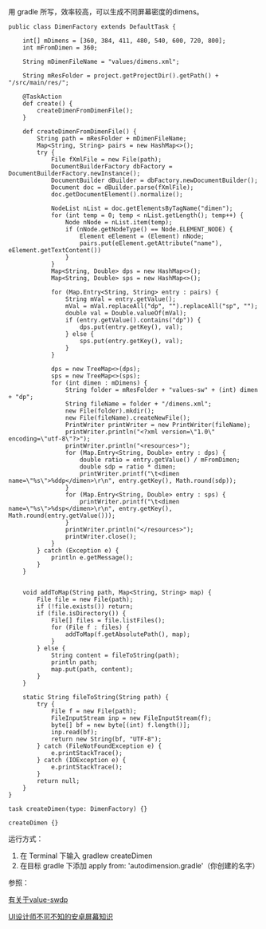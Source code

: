 用 gradle 所写，效率较高，可以生成不同屏幕密度的dimens。

	public class DimenFactory extends DefaultTask {
	
	    int[] mDimens = [360, 384, 411, 480, 540, 600, 720, 800];
	    int mFromDimen = 360;
	
	    String mDimenFileName = "values/dimens.xml";
	
	    String mResFolder = project.getProjectDir().getPath() + "/src/main/res/";
	
	    @TaskAction
	    def create() {
	        createDimenFromDimenFile();
	    }
	
	    def createDimenFromDimenFile() {
	        String path = mResFolder + mDimenFileName;
	        Map<String, String> pairs = new HashMap<>();
	        try {
	            File fXmlFile = new File(path);
	            DocumentBuilderFactory dbFactory = DocumentBuilderFactory.newInstance();
	            DocumentBuilder dBuilder = dbFactory.newDocumentBuilder();
	            Document doc = dBuilder.parse(fXmlFile);
	            doc.getDocumentElement().normalize();
	
	            NodeList nList = doc.getElementsByTagName("dimen");
	            for (int temp = 0; temp < nList.getLength(); temp++) {
	                Node nNode = nList.item(temp);
	                if (nNode.getNodeType() == Node.ELEMENT_NODE) {
	                    Element eElement = (Element) nNode;
	                    pairs.put(eElement.getAttribute("name"), eElement.getTextContent())
	                }
	            }
	            Map<String, Double> dps = new HashMap<>();
	            Map<String, Double> sps = new HashMap<>();
	
	            for (Map.Entry<String, String> entry : pairs) {
	                String mVal = entry.getValue();
	                mVal = mVal.replaceAll("dp", "").replaceAll("sp", "");
	                double val = Double.valueOf(mVal);
	                if (entry.getValue().contains("dp")) {
	                    dps.put(entry.getKey(), val);
	                } else {
	                    sps.put(entry.getKey(), val);
	                }
	            }
	
	            dps = new TreeMap<>(dps);
	            sps = new TreeMap<>(sps);
	            for (int dimen : mDimens) {
	                String folder = mResFolder + "values-sw" + (int) dimen + "dp";
	                String fileName = folder + "/dimens.xml";
	                new File(folder).mkdir();
	                new File(fileName).createNewFile();
	                PrintWriter printWriter = new PrintWriter(fileName);
	                printWriter.println("<?xml version=\"1.0\" encoding=\"utf-8\"?>");
	                printWriter.println("<resources>");
	                for (Map.Entry<String, Double> entry : dps) {
	                    double ratio = entry.getValue() / mFromDimen;
	                    double sdp = ratio * dimen;
	                    printWriter.printf("\t<dimen name=\"%s\">%ddp</dimen>\r\n", entry.getKey(), Math.round(sdp));
	                }
	                for (Map.Entry<String, Double> entry : sps) {
	                    printWriter.printf("\t<dimen name=\"%s\">%dsp</dimen>\r\n", entry.getKey(), Math.round(entry.getValue()));
	                }
	                printWriter.println("</resources>");
	                printWriter.close();
	            }
	        } catch (Exception e) {
	            println e.getMessage();
	        }
	    }
	
	
	    void addToMap(String path, Map<String, String> map) {
	        File file = new File(path);
	        if (!file.exists()) return;
	        if (file.isDirectory()) {
	            File[] files = file.listFiles();
	            for (File f : files) {
	                addToMap(f.getAbsolutePath(), map);
	            }
	        } else {
	            String content = fileToString(path);
	            println path;
	            map.put(path, content);
	        }
	    }
	
	    static String fileToString(String path) {
	        try {
	            File f = new File(path);
	            FileInputStream inp = new FileInputStream(f);
	            byte[] bf = new byte[(int) f.length()];
	            inp.read(bf);
	            return new String(bf, "UTF-8");
	        } catch (FileNotFoundException e) {
	            e.printStackTrace();
	        } catch (IOException e) {
	            e.printStackTrace();
	        }
	        return null;
	    }
	}
	
	task createDimen(type: DimenFactory) {}
	
	createDimen {}

运行方式：

1. 在 Terminal 下输入 gradlew createDimen
2. 在目标 gradle 下添加 apply from: 'autodimension.gradle'（你创建的名字）

参照：

[有关于value-sw<N>dp](http://www.jianshu.com/p/141193f1610b)

[UI设计师不可不知的安卓屏幕知识](http://www.zcool.com.cn/article/ZNjI3NDQ=.html#commentMaoDian)
